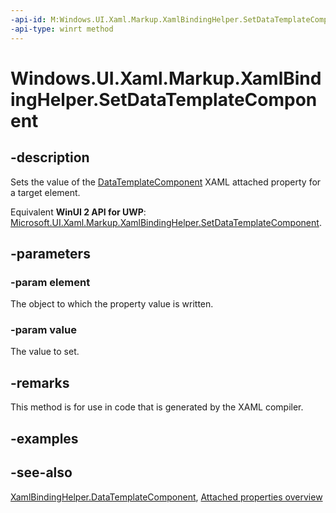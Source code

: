 ```yaml
---
-api-id: M:Windows.UI.Xaml.Markup.XamlBindingHelper.SetDataTemplateComponent(Windows.UI.Xaml.DependencyObject,Windows.UI.Xaml.Markup.IDataTemplateComponent)
-api-type: winrt method
---
```


<!-- Method syntax
public void SetDataTemplateComponent(Windows.UI.Xaml.DependencyObject element, Windows.UI.Xaml.Markup.IDataTemplateComponent value)
-->

# Windows.UI.Xaml.Markup.XamlBindingHelper.SetDataTemplateComponent

## -description
Sets the value of the [DataTemplateComponent](xamlbindinghelper_datatemplatecomponent.md) XAML attached property for a target element.

Equivalent **WinUI 2 API for UWP**: [Microsoft.UI.Xaml.Markup.XamlBindingHelper.SetDataTemplateComponent](/windows/winui/api/microsoft.ui.xaml.markup.xamlbindinghelper.setdatatemplatecomponent).

## -parameters
### -param element
The object to which the property value is written.

### -param value
The value to set.

## -remarks
This method is for use in code that is generated by the XAML compiler.

## -examples

## -see-also

[XamlBindingHelper.DataTemplateComponent](xamlbindinghelper_datatemplatecomponent.md), [Attached properties overview](/windows/uwp/xaml-platform/attached-properties-overview)
